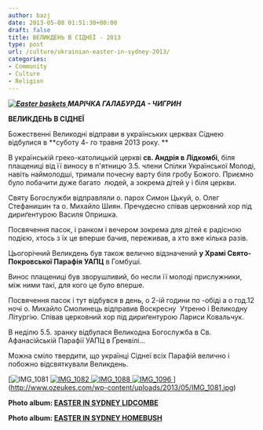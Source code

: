 ```yaml
---
author: bazj
date: 2013-05-08 01:51:30+00:00
draft: false
title: ВЕЛИКДЕНЬ В CІДНЕЇ - 2013
type: post
url: /culture/ukrainian-easter-in-sydney-2013/
categories:
- Community
- Culture
- Religion
---
```


**_[![Easter baskets](http://www.ozeukes.com/wp-content/uploads/2013/05/Easter-baskets.jpg)
](http://www.ozeukes.com/wp-content/uploads/2013/05/Easter-baskets.jpg)МАРІЧКА ГАЛАБУРДА - ЧИГРИН_**


**ВЕЛИКДЕНЬ В CІДНЕЇ**


Божественні Великодні відправи в українських церквах Cіднею відбулися в **суботу 4- го травня 2013 року. **

В українській греко-католицькій церкві **св. Андрія в Лідкомбі**, біля плащениці від її виносу в п'ятницю 3.5. члени Спілки Української Молоді, навіть наймолодші, тримали почесну варту біля гробу Божого. Приємно було побачити дуже багато  людей, а зокрема дітей у і біля церкви.

Святу Богослужби відправляли о. парох Симон Цькуй, о. Олег Стефанишин та о. Михайло Шиян. Пречудесно співав церковний хор під дириґентурою Василя Опришка.

Посвячення пасок, і ранком і вечером зокрема для дітей є радісною подією, хтось з їх це вперше бачив, переживав, а хто вже кілька разів.

Цьогорічний Великдень був також велично відзначений **у Храмі Cвято-Покровської Парафія УАПЦ** в Гомбуші.

Винос плащениці був зворушливий, бо несли її молоді прислужники, між ними такі, для кого це було вперше.

Посвячення пасок і тут відбувся в день, о 2-ій години по -обіді а о год.12 ночі о. Михайло Смолинець відправив Воскресну  Утреню і Великодну Літургію. Співав церковний хор під дириґентурою Лариси Ковальчук.

В неділю 5.5. зранку відбулася Великодна Богослужба в Св. Афанасійській Парафії УАПЦ в Ґренвілі...

Можна сміло твердити, що українці Сіднеї всіх Парафій велично і побожно відсвяткували Великдень.

[![IMG_1081](http://www.ozeukes.com/wp-content/uploads/2013/05/IMG_1081.jpg)
[![IMG_1082](http://www.ozeukes.com/wp-content/uploads/2013/05/IMG_1082.jpg)
](http://www.ozeukes.com/wp-content/uploads/2013/05/IMG_1082.jpg)[![IMG_1088](http://www.ozeukes.com/wp-content/uploads/2013/05/IMG_1088.jpg)
](http://www.ozeukes.com/wp-content/uploads/2013/05/IMG_1088.jpg)[![IMG_1096](http://www.ozeukes.com/wp-content/uploads/2013/05/IMG_1096.jpg)
](http://www.ozeukes.com/wp-content/uploads/2013/05/IMG_1096.jpg)](http://www.ozeukes.com/wp-content/uploads/2013/05/IMG_1081.jpg)

**Photo album: [EASTER IN SYDNEY LIDCOMBE](https://picasaweb.google.com/lh/sredir?uname=103027822885947798979&target=ALBUM&id=5875105570463012753&authkey=Gv1sRgCLnU75m1zLPpAg&feat=email)**

**Photo album: [EASTER IN SYDNEY HOMEBUSH](https://picasaweb.google.com/lh/sredir?uname=103027822885947798979&target=ALBUM&id=5874469909633261793&authkey=Gv1sRgCNKg7rK0gP-rDw&feat=email)**
